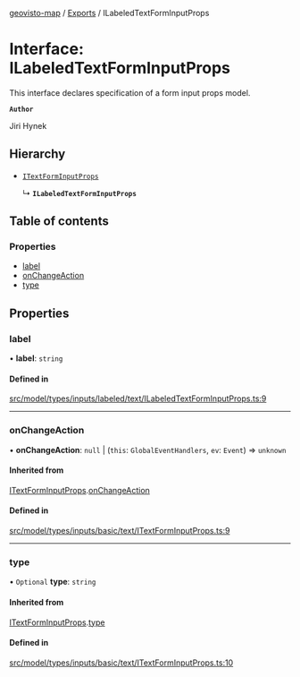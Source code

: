 [geovisto-map](../README.md) / [Exports](../modules.md) / ILabeledTextFormInputProps

# Interface: ILabeledTextFormInputProps

This interface declares specification of a form input props model.

**`Author`**

Jiri Hynek

## Hierarchy

- [`ITextFormInputProps`](ITextFormInputProps.md)

  ↳ **`ILabeledTextFormInputProps`**

## Table of contents

### Properties

- [label](ILabeledTextFormInputProps.md#label)
- [onChangeAction](ILabeledTextFormInputProps.md#onchangeaction)
- [type](ILabeledTextFormInputProps.md#type)

## Properties

### label

• **label**: `string`

#### Defined in

[src/model/types/inputs/labeled/text/ILabeledTextFormInputProps.ts:9](https://github.com/geovisto/geovisto-map/blob/e22d774889dbc28cc1ec62933ecf6bab6690f172/src/model/types/inputs/labeled/text/ILabeledTextFormInputProps.ts#L9)

___

### onChangeAction

• **onChangeAction**: ``null`` \| (`this`: `GlobalEventHandlers`, `ev`: `Event`) => `unknown`

#### Inherited from

[ITextFormInputProps](ITextFormInputProps.md).[onChangeAction](ITextFormInputProps.md#onchangeaction)

#### Defined in

[src/model/types/inputs/basic/text/ITextFormInputProps.ts:9](https://github.com/geovisto/geovisto-map/blob/e22d774889dbc28cc1ec62933ecf6bab6690f172/src/model/types/inputs/basic/text/ITextFormInputProps.ts#L9)

___

### type

• `Optional` **type**: `string`

#### Inherited from

[ITextFormInputProps](ITextFormInputProps.md).[type](ITextFormInputProps.md#type)

#### Defined in

[src/model/types/inputs/basic/text/ITextFormInputProps.ts:10](https://github.com/geovisto/geovisto-map/blob/e22d774889dbc28cc1ec62933ecf6bab6690f172/src/model/types/inputs/basic/text/ITextFormInputProps.ts#L10)
